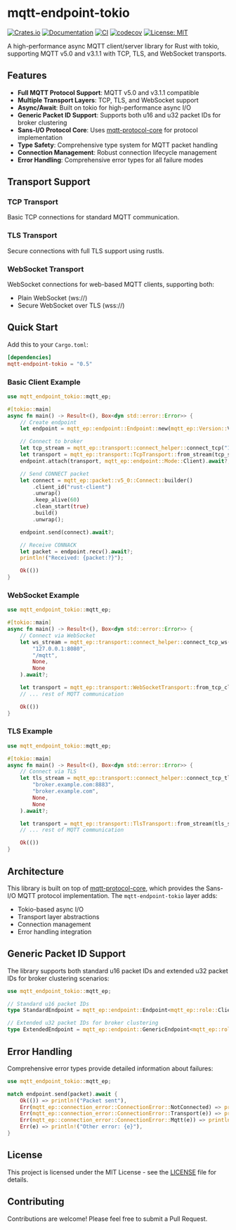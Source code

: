 # mqtt-endpoint-tokio

[![Crates.io](https://img.shields.io/crates/v/mqtt-endpoint-tokio.svg)](https://crates.io/crates/mqtt-endpoint-tokio)
[![Documentation](https://docs.rs/mqtt-endpoint-tokio/badge.svg)](https://docs.rs/mqtt-endpoint-tokio)
[![CI](https://github.com/redboltz/mqtt-endpoint-tokio/workflows/CI/badge.svg)](https://github.com/redboltz/mqtt-endpoint-tokio/actions)
[![codecov](https://codecov.io/gh/redboltz/mqtt-endpoint-tokio/branch/main/graph/badge.svg)](https://codecov.io/gh/redboltz/mqtt-endpoint-tokio)
[![License: MIT](https://img.shields.io/badge/License-MIT-yellow.svg)](https://opensource.org/licenses/MIT)

A high-performance async MQTT client/server library for Rust with tokio, supporting MQTT v5.0 and v3.1.1 with TCP, TLS, and WebSocket transports.

## Features

- **Full MQTT Protocol Support**: MQTT v5.0 and v3.1.1 compatible
- **Multiple Transport Layers**: TCP, TLS, and WebSocket support
- **Async/Await**: Built on tokio for high-performance async I/O
- **Generic Packet ID Support**: Supports both u16 and u32 packet IDs for broker clustering
- **Sans-I/O Protocol Core**: Uses [mqtt-protocol-core](https://crates.io/crates/mqtt-protocol-core) for protocol implementation
- **Type Safety**: Comprehensive type system for MQTT packet handling
- **Connection Management**: Robust connection lifecycle management
- **Error Handling**: Comprehensive error types for all failure modes

## Transport Support

### TCP Transport
Basic TCP connections for standard MQTT communication.

### TLS Transport
Secure connections with full TLS support using rustls.

### WebSocket Transport
WebSocket connections for web-based MQTT clients, supporting both:
- Plain WebSocket (ws://)
- Secure WebSocket over TLS (wss://)

## Quick Start

Add this to your `Cargo.toml`:

```toml
[dependencies]
mqtt-endpoint-tokio = "0.5"
```

### Basic Client Example

```rust
use mqtt_endpoint_tokio::mqtt_ep;

#[tokio::main]
async fn main() -> Result<(), Box<dyn std::error::Error>> {
    // Create endpoint
    let endpoint = mqtt_ep::endpoint::Endpoint::new(mqtt_ep::Version::V5_0);

    // Connect to broker
    let tcp_stream = mqtt_ep::transport::connect_helper::connect_tcp("127.0.0.1:1883", None).await?;
    let transport = mqtt_ep::transport::TcpTransport::from_stream(tcp_stream);
    endpoint.attach(transport, mqtt_ep::endpoint::Mode::Client).await?;

    // Send CONNECT packet
    let connect = mqtt_ep::packet::v5_0::Connect::builder()
        .client_id("rust-client")
        .unwrap()
        .keep_alive(60)
        .clean_start(true)
        .build()
        .unwrap();

    endpoint.send(connect).await?;

    // Receive CONNACK
    let packet = endpoint.recv().await?;
    println!("Received: {packet:?}");

    Ok(())
}
```

### WebSocket Example

```rust
use mqtt_endpoint_tokio::mqtt_ep;

#[tokio::main]
async fn main() -> Result<(), Box<dyn std::error::Error>> {
    // Connect via WebSocket
    let ws_stream = mqtt_ep::transport::connect_helper::connect_tcp_ws(
        "127.0.0.1:8080",
        "/mqtt",
        None,
        None
    ).await?;

    let transport = mqtt_ep::transport::WebSocketTransport::from_tcp_client_stream(ws_stream.into_inner());
    // ... rest of MQTT communication

    Ok(())
}
```

### TLS Example

```rust
use mqtt_endpoint_tokio::mqtt_ep;

#[tokio::main]
async fn main() -> Result<(), Box<dyn std::error::Error>> {
    // Connect via TLS
    let tls_stream = mqtt_ep::transport::connect_helper::connect_tcp_tls(
        "broker.example.com:8883",
        "broker.example.com",
        None,
        None
    ).await?;

    let transport = mqtt_ep::transport::TlsTransport::from_stream(tls_stream);
    // ... rest of MQTT communication

    Ok(())
}
```

## Architecture

This library is built on top of [mqtt-protocol-core](https://crates.io/crates/mqtt-protocol-core), which provides the Sans-I/O MQTT protocol implementation. The `mqtt-endpoint-tokio` layer adds:

- Tokio-based async I/O
- Transport layer abstractions
- Connection management
- Error handling integration

## Generic Packet ID Support

The library supports both standard u16 packet IDs and extended u32 packet IDs for broker clustering scenarios:

```rust
use mqtt_endpoint_tokio::mqtt_ep;

// Standard u16 packet IDs
type StandardEndpoint = mqtt_ep::endpoint::Endpoint<mqtt_ep::role::Client>;

// Extended u32 packet IDs for broker clustering
type ExtendedEndpoint = mqtt_ep::endpoint::GenericEndpoint<mqtt_ep::role::Client, u32>;
```

## Error Handling

Comprehensive error types provide detailed information about failures:

```rust
use mqtt_endpoint_tokio::mqtt_ep;

match endpoint.send(packet).await {
    Ok(()) => println!("Packet sent"),
    Err(mqtt_ep::connection_error::ConnectionError::NotConnected) => println!("Need to connect first"),
    Err(mqtt_ep::connection_error::ConnectionError::Transport(e)) => println!("Network error: {e}"),
    Err(mqtt_ep::connection_error::ConnectionError::Mqtt(e)) => println!("Protocol error: {e:?}"),
    Err(e) => println!("Other error: {e}"),
}
```

## License

This project is licensed under the MIT License - see the [LICENSE](LICENSE) file for details.

## Contributing

Contributions are welcome! Please feel free to submit a Pull Request.
